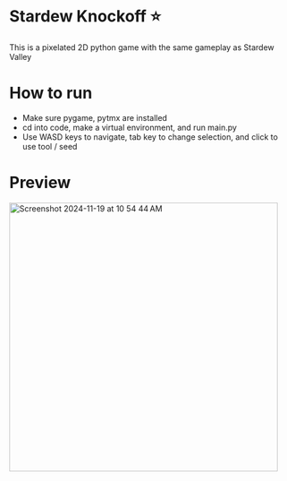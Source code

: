 # Stardew Knockoff ⭐️
This is a pixelated 2D python game with the same gameplay as Stardew Valley

# How to run
- Make sure pygame, pytmx are installed
- cd into code, make a virtual environment, and run main.py
- Use WASD keys to navigate, tab key to change selection, and click to use tool / seed

# Preview
<img width="480" alt="Screenshot 2024-11-19 at 10 54 44 AM" src="https://github.com/user-attachments/assets/b7e14111-3bb7-4e30-ae1e-7df1ff7f67e7">
